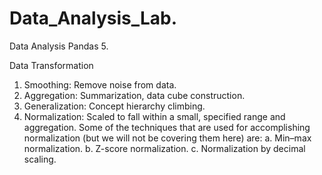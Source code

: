 # Data_Analysis_Lab.
Data Analysis Pandas 5.


Data Transformation
1. Smoothing: Remove noise from data.
2. Aggregation: Summarization, data cube construction.
3. Generalization: Concept hierarchy climbing.
4. Normalization: Scaled to fall within a small, specified range and aggregation. Some of the techniques
that are used for accomplishing normalization (but we will not be covering them here) are:
a. Min–max normalization.
b. Z-score normalization.
c. Normalization by decimal scaling.

<br>


